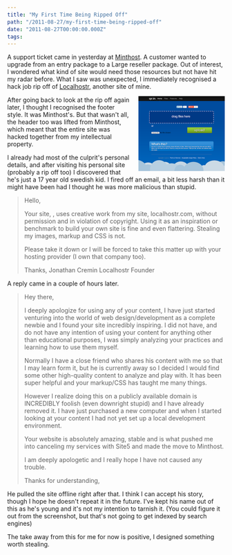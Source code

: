 ```yaml
---
title: "My First Time Being Ripped Off"
path: "/2011-08-27/my-first-time-being-ripped-off"
date: "2011-08-27T00:00:00.000Z"
tags:
---
```

A support ticket came in yesterday at [Minthost](https://minthost.com). A customer wanted to upgrade from an entry package to a Large reseller package. Out of interest, I wondered what kind of site would need those resources but not have hit my radar before. What I saw was unexpected, I immediately recognised a hack job rip off of [Localhostr](http://localhostr.com), another site of mine.

<a style="float:right; margin-left: 20px; width: 200px;" href="./images/ripoff.png"><img src="./images/ripoff-thumb.png" /></a>

After going back to look at the rip off again later, I thought I recognised the footer style. It was Minthost's. But that wasn't all, the header too was lifted from Minthost, which meant that the entire site was hacked together from my intellectual property.

I already had most of the culprit's personal details, and after visiting his personal site (probably a rip off too) I discovered that he's just a 17 year old swedish kid. I fired off an email, a bit less harsh than it might have been had I thought he was more malicious than stupid.


>Hello,
>
>Your site, <redacted>, uses creative work from my site, localhostr.com, without permission and in violation of copyright. Using it as an inspiration or benchmark to build your own site is fine and even flattering. Stealing my images, markup and CSS is not.
>
>Please take it down or I will be forced to take this matter up with your hosting provider (I own that company too).
>
>Thanks,
>Jonathan Cremin
>Localhostr Founder

A reply came in a couple of hours later.

>Hey there,
>
>I deeply apologize for using any of your content, I have just started venturing into the world of web design/development as a complete newbie and I found your site incredibly inspiring. I did not have, and do not have any intention of using your content for anything other than educational purposes, I was simply analyzing your practices and learning how to use them myself.
>
>Normally I have a close friend who shares his content with me so that I may learn form it, but he is currently away so I decided I would find some other high-quality content to analyze and play with. It has been super helpful and your markup/CSS has taught me many things.
>
>However I realize doing this on a publicly available domain is INCREDIBLY foolish (even downright stupid) and I have already removed it. I have just purchased a new computer and when I started looking at your content I had not yet set up a local development environment.
>
>Your website is absolutely amazing, stable and is what pushed me into canceling my services with Site5 and made the move to Minthost.
>
>I am deeply apologetic and I really hope I have not caused any trouble.
>
>Thanks for understanding,
><redacted>

He pulled the site offline right after that. I think I can accept his story, though I hope he doesn't repeat it in the future. I've kept his name out of this as he's young and it's not my intention to tarnish it. (You could figure it out from the screenshot, but that's not going to get indexed by search engines)

The take away from this for me for now is positive, I designed something worth stealing.

